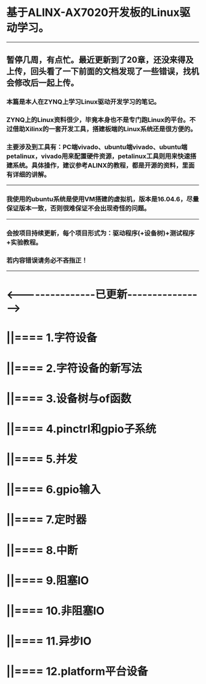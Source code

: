 # 基于ALINX-AX7020开发板的Linux驱动学习。
--------------------------------------------
## 暂停几周，有点忙。最近更新到了20章，还没来得及上传，回头看了一下前面的文档发现了一些错误，找机会修改后一起上传。
### 本篇是本人在ZYNQ上学习Linux驱动开发学习的笔记。
### ZYNQ上的Linux资料很少，毕竟本身也不是专门跑Linux的平台。不过借助Xilinx的一套开发工具，搭建板端的Linux系统还是很方便的。
### 主要涉及到工具有：PC端vivado、ubuntu端vivado、ubuntu端petalinux，vivado用来配置硬件资源，petalinux工具则用来快速搭建系统。具体操作，建议参考ALINX的教程，都是开源的资料，里面有详细的讲解。
------------------------------
### 我使用的ubuntu系统是使用VM搭建的虚拟机，版本是16.04.6，尽量保证版本一致，否则很难保证不会出现奇怪的问题。
------------------------------
### 会按项目持续更新，每个项目形式为：驱动程序(+设备树)+测试程序+实验教程。
### 若内容错误请务必不吝指正！
--------------------------------------
<---------------已更新---------------->
=======================================
||==== 1.字符设备
=======================================
||==== 2.字符设备的新写法
=======================================
||==== 3.设备树与of函数
=======================================
||==== 4.pinctrl和gpio子系统
=======================================
||==== 5.并发
=======================================
||==== 6.gpio输入
=======================================
||==== 7.定时器
=======================================
||==== 8.中断
=======================================
||==== 9.阻塞IO
=======================================
||==== 10.非阻塞IO
=======================================
||==== 11.异步IO
=======================================
||==== 12.platform平台设备
=======================================
